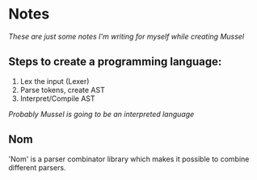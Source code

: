 # Notes
*These are just some notes I'm writing for myself while creating Mussel*

## Steps to create a programming language:
1. Lex the input (Lexer)
2. Parse tokens, create AST
3. Interpret/Compile AST

*Probably Mussel is going to be an interpreted language*

## Nom

'Nom' is a parser combinator library which makes it possible to combine different parsers.
